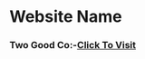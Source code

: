 # Website Name
### Two Good Co:-[Click To Visit](https://lavibadwal1111.github.io/Frontend-Webpage/)
